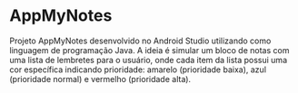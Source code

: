 # AppMyNotes
Projeto AppMyNotes desenvolvido no Android Studio utilizando como linguagem de programação Java. A ideia é simular um bloco de notas com uma lista de lembretes para o usuário, onde cada item da lista possui uma cor específica indicando prioridade: amarelo (prioridade baixa), azul (prioridade normal) e vermelho (prioridade alta).
